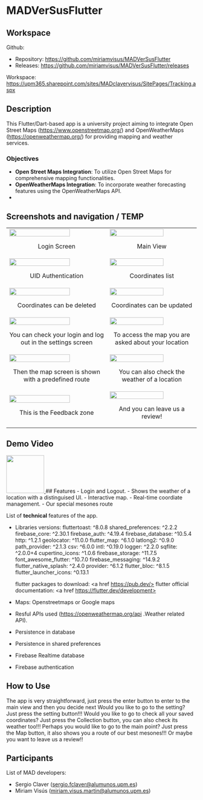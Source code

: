# MADVerSusFlutter

## Workspace 
Github:  
- Repository: https://github.com/miriamvisus/MADVerSusFlutter
- Releases: https://github.com/miriamvisus/MADVerSusFlutter/releases

Workspace: https://upm365.sharepoint.com/sites/MADclavervisus/SitePages/Tracking.aspx
  

## Description
This Flutter/Dart-based app is a university project aiming to integrate Open Street Maps (https://www.openstreetmap.org/) and OpenWeatherMaps (https://openweathermap.org/) for providing mapping and weather services.

### Objectives
- **Open Street Maps Integration**: To utilize Open Street Maps for comprehensive mapping functionalities.
- **OpenWeatherMaps Integration**: To incorporate weather forecasting features using the OpenWeatherMaps API.
- 
## Screenshots and navigation /  TEMP
<table>
  <tr>
    <td>
      <img src="Images/IMG-20240530-WA0003.jpg" width="80%"/>
      <p align="center">Login Screen</p>
    </td>
    <td>
      <img src="Images/IMG-20240530-WA0004.jpg" width="80%" />
      <p align="center">Main View</p>
    </td>
  </tr>
  <tr>
    <td>
      <img src="Images/IMG-20240530-WA0002.jpg" width="80%"/>
      <p align="center">UID Authentication</p>
    </td>
    <td>
      <img src="Images/IMG-20240530-WA0005.jpg" width="80%"/>
      <p align="center">Coordinates list</p>
    </td>
  </tr>
  <tr>
    <td>
      <img src="Images/IMG-20240530-WA0006.jpg" width="80%"/>
      <p align="center">Coordinates can be deleted</p>
    </td>
    <td>
      <img src="Images/IMG-20240530-WA0007.jpg" width="80%"/>
      <p align="center">Coordinates can be updated</p>
    </td>
  </tr>
  <tr>
    <td>
      <img src="Images/IMG-20240530-WA0008.jpg" width="80%"/>
      <p align="center">You can check your login and log out in the settings screen</p>
    </td>
    <td>
      <img src="Images/IMG-20240530-WA0010.jpg" width="80%"/>
      <p align="center">To access the map you are asked about your location</p>
    </td>
  </tr>
  <tr>
    <td>
      <img src="Images/IMG-20240530-WA0009.jpg" width="80%"/>
      <p align="center">Then the map screen is shown with a predefined route</p>
    </td>
    <td>
      <img src="Images/IMG-20240530-WA0011.jpg" width="80%"/>
      <p align="center">You can also check the weather of a location</p>
    </td>
  </tr>
  <tr>
    <td>
      <img src="Images/IMG-20240530-WA0013.jpg" width="80%"/>
      <p align="center">This is the Feedback zone</p>
    </td>
    <td>
      <img src="Images/IMG-20240530-WA0012.jpg" width="80%"/>
      <p align="center">And you can leave us a review!</p>
    </td>
  </tr>
</table>

## Demo Video
<a href="https://upm365-my.sharepoint.com/personal/miriam_visus_martin_alumnos_upm_es/_layouts/15/stream.aspx?id=%2Fpersonal%2Fmiriam%5Fvisus%5Fmartin%5Falumnos%5Fupm%5Fes%2FDocuments%2FGrabando%2D20240331%5F164829%2Ewebm&nav=eyJyZWZlcnJhbEluZm8iOnsicmVmZXJyYWxBcHAiOiJTdHJlYW1XZWJBcHAiLCJyZWZlcnJhbFZpZXciOiJTaGFyZURpYWxvZy1MaW5rIiwicmVmZXJyYWxBcHBQbGF0Zm9ybSI6IldlYiIsInJlZmVycmFsTW9kZSI6InZpZXcifX0&ga=1&referrer=StreamWebApp%2EWeb&referrerScenario=AddressBarCopied%2Eview">
<img src="Images/yt.webp" width="100" /> 
</a>
## Features
- Login and Logout.
- Shows the weather of a location with a distinguised UI.
- Interactive map.
- Real-time coordiate management.
- Our special mesones route

List of **technical** features of the app.
- Libraries versions:
  fluttertoast: ^8.0.8
  shared_preferences: ^2.2.2
  firebase_core: ^2.30.1
  firebase_auth: ^4.19.4
  firebase_database: ^10.5.4
  http: ^1.2.1
  geolocator: ^11.0.0
  flutter_map: ^6.1.0
  latlong2: ^0.9.0
  path_provider: ^2.1.3
  csv: ^6.0.0
  intl: ^0.19.0
  logger: ^2.2.0
  sqflite: ^2.0.0+4
  cupertino_icons: ^1.0.6
  firebase_storage: ^11.7.5
  font_awesome_flutter: ^10.7.0
  firebase_messaging: ^14.9.2
  flutter_native_splash: ^2.4.0
  provider: ^6.1.2
  flutter_bloc: ^8.1.5
  flutter_launcher_icons: ^0.13.1

  flutter packages to download: <a href https://pub.dev/>
  flutter official documentation: <a href https://flutter.dev/development>
  
- Maps: Openstreetmaps or Google maps
- Resful APIs used (https://openweathermap.org/api .Weather related API). 
- Persistence in database
- Persistence in shared preferences
- Firebase Realtime database
- Firebase authentication
  
## How to Use
The app is very straightforward, just press the enter button to enter to the main view and then you decide next
Would you like to go to the setting? Just press the setting button!!!
Would you like to go to check all your saved coordinates? Just press the Collection button, you can also check its weather too!!!
Perhaps you would like to go to the main point? Just press the Map button, it also shows you a route of our best mesones!!!
Or maybe you want to leave us a review!!

## Participants
List of MAD developers:
- Sergio Claver (sergio.fclaver@alumunos.upm.es)
- Miriam Visús (miriam.visus.martin@alumunos.upm.es)   
